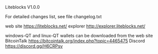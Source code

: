 Liteblocks V1.0.0 

For detailed changes list, see file changelog.txt 


web site https://liteblocks.net/
explorer http://explorer.liteblocks.net/

windows-QT and linux-QT wallets can be downloaded from the web site
BitcoinTalk https://bitcointalk.org/index.php?topic=4465475
Discord https://discord.gg/H6CRPsv